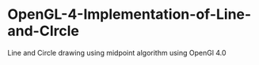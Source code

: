 # OpenGL-4-Implementation-of-Line-and-CIrcle
Line and Circle drawing using midpoint algorithm using OpenGl 4.0
